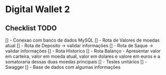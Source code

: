 # Digital Wallet 2

## Checklist TODO
[] - Conexao com banco de dados MySQL
[] - Rota de Valores de moedas atual
[] - Rota de Deposito -> validar informações
[] - Rota de Saque -> validar informações
[] - Rota Historico
[] - Rota Balanço - Apresentar valor em carteira, valor em moeda atual, valor em dolares e valore em euros e a somatoraria dessas duas moedas principais
[] - Testes unitários
[] - Swagger
[] - Base de dados com algumas informações